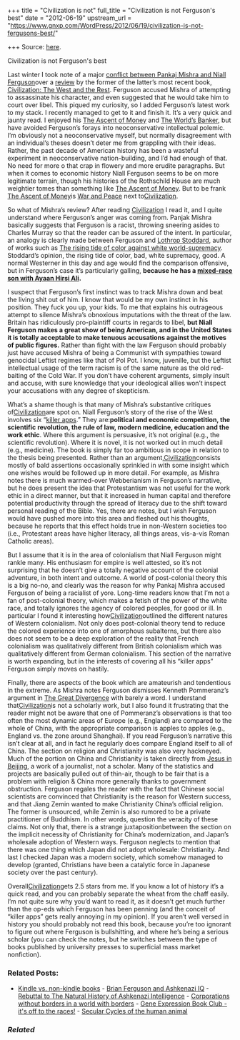 +++
title = "Civilization is not"
full_title = "Civilization is not Ferguson's best"
date = "2012-06-19"
upstream_url = "https://www.gnxp.com/WordPress/2012/06/19/civilization-is-not-fergusons-best/"

+++
Source: [here](https://www.gnxp.com/WordPress/2012/06/19/civilization-is-not-fergusons-best/).

Civilization is not Ferguson's best

Last winter I took note of a major [conflict between Pankaj Mishra and Niall Ferguson](http://www.guardian.co.uk/books/2011/nov/14/niall-ferguson-pankaj-mishra)over a [review](http://www.lrb.co.uk/v33/n21/pankaj-mishra/watch-this-man) by the former of the latter’s most recent book, [Civilization: The West and the Rest](https://www.amazon.com/exec/obidos/ASIN/1594203059/geneexpressio-20). Ferguson accused Mishra of attempting to assassinate his character, and even suggested that he would take him to court over libel. This piqued my curiosity, so I added Ferguson’s latest work to my stack. I recently managed to get to it and finish it. It’s a very quick and jaunty read. I enjoyed his [The Ascent of Money](https://www.amazon.com/exec/obidos/ASIN/0143116177/geneexpressio-20) and [The World’s Banker](https://www.amazon.com/exec/obidos/ASIN/0297815393/geneexpressio-20), but have avoided Ferguson’s forays into neoconservative intellectual polemic. I’m obviously not a neoconservative myself, but normally disagreement with an individual’s theses doesn’t deter me from grappling with their ideas. Rather, the past decade of American history has been a wasteful experiment in neoconservative nation-building, and I’d had enough of that. No need for more o that crap in flowery and more erudite paragraphs. But when it comes to economic history Niall Ferguson seems to be on more legitimate terrain, though his histories of the Rothschild House are much weightier tomes than something like [The Ascent of Money](https://www.amazon.com/exec/obidos/ASIN/0143116177/geneexpressio-20). But to be frank [The Ascent of Money](https://www.amazon.com/exec/obidos/ASIN/0143116177/geneexpressio-20)is [War and Peace](https://www.amazon.com/exec/obidos/ASIN/B004ELAHJA/geneexpressio-20) next to[Civilization](https://www.amazon.com/exec/obidos/ASIN/1594203059/geneexpressio-20).

So what of Mishra’s review? After reading [Civilization](https://www.amazon.com/exec/obidos/ASIN/1594203059/geneexpressio-20) I read it, and I quite understand where Ferguson’s anger was coming from. Panjak Mishra basically suggests that Ferguson is a racist, throwing sneering asides to Charles Murray so that the reader can be assured of the intent. In particular, an analogy is clearly made between Ferguson and [Lothrop Stoddard](https://en.wikipedia.org/wiki/Lothrop_Stoddard), author of works such as [The rising tide of color against white world-supremacy](https://www.amazon.com/exec/obidos/ASIN/B004SI51JK/geneexpressio-20). Stoddard’s opinion, the rising tide of color, bad, white supremacy, good. A normal Westerner in this day and age would find the comparison offensive, but in Ferguson’s case it’s particularly galling, **because he has a [mixed-race son with Ayaan Hirsi Ali](http://www.patheos.com/blogs/friendlyatheist/2012/03/20/ayaan-hirsi-ali-talks-about-motherhood/).**



I suspect that Ferguson’s first instinct was to track Mishra down and beat the living shit out of him. I know that would be my own instinct in his position. They fuck you up, your kids. To me that explains his outrageous attempt to silence Mishra’s obnoxious imputations with the threat of the law. Britain has ridiculously pro-plaintiff courts in regards to libel, **but Niall Ferguson makes a great show of being American, and in the United States it is totally acceptable to make tenuous accusations against the motives of public figures.** Rather than fight with the law Ferguson should probably just have accused Mishra of being a Communist with sympathies toward genocidal Leftist regimes like that of Pol Pot. I know, juvenille, but the Leftist intellectual usage of the term racism is of the same nature as the old red-baiting of the Cold War. If you don’t have coherent arguments, simply insult and accuse, with sure knowledge that your ideological allies won’t inspect your accusations with any degree of skepticism.

What’s a shame though is that many of Mishra’s substantive critiques of[Civilization](https://www.amazon.com/exec/obidos/ASIN/1594203059/geneexpressio-20)are spot on. Niall Ferguson’s story of the rise of the West involves six “[killer apps](http://www.advisorperspectives.com/newsletters12/Niall_Ferguson-The_Wests_Six_Killer_Apps.php).” They are:**political and economic competition, the scientific revolution, the rule of law, modern medicine, education and the work ethic**. Where this argument is persuasive, it’s not original (e.g., the scientific revolution). Where it is novel, it is not worked out in much detail (e.g., medicine). The book is simply far too ambitious in scope in relation to the thesis being presented. Rather than an argument,[Civilization](https://www.amazon.com/exec/obidos/ASIN/1594203059/geneexpressio-20)consists mostly of bald assertions occasionally sprinkled in with some insight which one wishes would be followed up in more detail. For example, as Mishra notes there is much warmed-over Webberianism in Ferguson’s narrative, but he does present the idea that Protestantism was not useful for the work ethic in a direct manner, but that it increased in human capital and therefore potential productivity through the spread of literacy due to the shift toward personal reading of the Bible. Yes, there are notes, but I wish Ferguson would have pushed more into this area and fleshed out his thoughts, because he reports that this effect holds true in non-Western societies too (i.e., Protestant areas have higher literacy, all things areas, vis-a-vis Roman Catholic areas).

But I assume that it is in the area of colonialism that Niall Ferguson might rankle many. His enthusiasm for empire is well attested, so it’s not surprising that he doesn’t give a totally negative account of the colonial adventure, in both intent and outcome. A world of post-colonial theory this is a big no-no, and clearly was the reason for why Pankaj Mishra accused Ferguson of being a racialist of yore. Long-time readers know that I’m not a fan of post-colonial theory, which makes a fetish of the power of the white race, and totally ignores the agency of colored peoples, for good or ill. In particular I found it interesting how[Civilization](https://www.amazon.com/exec/obidos/ASIN/1594203059/geneexpressio-20)outlined the different natures of Western colonialism. Not only does post-colonial theory tend to reduce the colored experience into one of amorphous subalterns, but there also does not seem to be a deep exploration of the reality that French colonialism was qualitatively different from British colonialism which was qualitatively different from German colonialism. This section of the narrative is worth expanding, but in the interests of covering all his “killer apps” Ferguson simply moves on hastily.

Finally, there are aspects of the book which are amateurish and tendentious in the extreme. As Mishra notes Ferguson dismisses Kenneth Pommeranz’s argument in [The Great Divergence](https://www.amazon.com/exec/obidos/ASIN/0691090106/geneexpressio-20) with barely a word. I understand that[Civilization](https://www.amazon.com/exec/obidos/ASIN/1594203059/geneexpressio-20)is not a scholarly work, but I also found it frustrating that the reader might not be aware that one of Pommeranz’s observations is that too often the most dynamic areas of Europe (e.g., England) are compared to the whole of China, with the appropriate comparison is apples to apples (e.g., England vs. the zone around Shanghai). If you read Ferguson’s narrative this isn’t clear at all, and in fact he regularly does compare England itself to all of China. The section on religion and Christianity was also very hackneyed. Much of the portion on China and Christianity is taken directly from [Jesus in Beijing](https://www.amazon.com/exec/obidos/ASIN/1596980257/geneexpressio-20), a work of a journalist, not a scholar. Many of the statistics and projects are basically pulled out of thin-air, though to be fair that is a problem with religion & China more generally thanks to government obstruction. Ferguson regales the reader with the fact that Chinese social scientists are convinced that Christianity is the reason for Western success, and that Jiang Zemin wanted to make Christianity China’s official religion. The former is unsourced, while Zemin is also rumored to be a private practitioner of Buddhism. In other words, question the veracity of these claims. Not only that, there is a strange juxtapositionbetween the section on the implicit necessity of Christianity for China’s modernization, and Japan’s wholesale adoption of Western ways. Ferguson neglects to mention that there was one thing which Japan did not adopt wholesale: Christianity. And last I checked Japan was a modern society, which somehow managed to develop (granted, Christians have been a catalytic force in Japanese society over the past century).

Overall[Civilization](https://www.amazon.com/exec/obidos/ASIN/1594203059/geneexpressio-20)gets 2.5 stars from me. If you know a lot of history it’s a quick read, and you can probably separate the wheat from the chaff easily. I’m not quite sure why you’d want to read it, as it doesn’t get much further than the op-eds which Ferguson has been penning (and the conceit of “killer apps” gets really annoying in my opinion). If you aren’t well versed in history you should probably not read this book, because you’re too ignorant to figure out where Ferguson is bullshitting, and where he’s being a serious scholar (you can check the notes, but he switches between the type of books published by university presses to superficial mass market nonfiction).

### Related Posts:

- [Kindle vs. non-kindle
  books](https://www.gnxp.com/WordPress/2012/01/03/kindle-vs-non-kindle-books/) - [Brian Ferguson and Ashkenazi
  IQ](https://www.gnxp.com/WordPress/2008/09/25/brian-ferguson-and-ashkenazi-iq/) - [Rebuttal to The Natural History of Ashkenazi
  Intelligence](https://www.gnxp.com/WordPress/2008/09/06/rebuttal-to-the-natural-history-of-ashkenazi-intelligence/) - [Corporations without borders in a world with
  borders](https://www.gnxp.com/WordPress/2019/07/15/corporations-without-borders-in-a-world-with-borders/) - [Gene Expression Book Club - it's off to the
  races!](https://www.gnxp.com/WordPress/2020/10/08/gene-expression-book-club-its-off/) - [Secular Cycles of the human
  animal](https://www.gnxp.com/WordPress/2009/04/29/secular-cycles-of-the-human-animal/)

### *Related*

[](https://www.addtoany.com/add_to/facebook?linkurl=https%3A%2F%2Fwww.gnxp.com%2FWordPress%2F2012%2F06%2F19%2Fcivilization-is-not-fergusons-best%2F&linkname=Civilization%20is%20not%20Ferguson%27s%20best "Facebook")[](https://www.addtoany.com/add_to/twitter?linkurl=https%3A%2F%2Fwww.gnxp.com%2FWordPress%2F2012%2F06%2F19%2Fcivilization-is-not-fergusons-best%2F&linkname=Civilization%20is%20not%20Ferguson%27s%20best "Twitter")[](https://www.addtoany.com/add_to/email?linkurl=https%3A%2F%2Fwww.gnxp.com%2FWordPress%2F2012%2F06%2F19%2Fcivilization-is-not-fergusons-best%2F&linkname=Civilization%20is%20not%20Ferguson%27s%20best "Email")[](https://www.addtoany.com/share)
